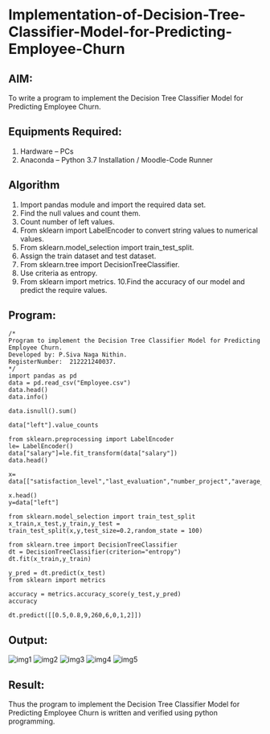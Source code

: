 # Implementation-of-Decision-Tree-Classifier-Model-for-Predicting-Employee-Churn

## AIM:
To write a program to implement the Decision Tree Classifier Model for Predicting Employee Churn.

## Equipments Required:
1. Hardware – PCs
2. Anaconda – Python 3.7 Installation / Moodle-Code Runner

## Algorithm
1. Import pandas module and import the required data set.
2. Find the null values and count them.
3. Count number of left values.
4. From sklearn import LabelEncoder to convert string values to numerical values.
5. From sklearn.model_selection import train_test_split.
6. Assign the train dataset and test dataset.
7. From sklearn.tree import DecisionTreeClassifier.
8. Use criteria as entropy.
9. From sklearn import metrics.
10.Find the accuracy of our model and predict the require values.

## Program:
```
/*
Program to implement the Decision Tree Classifier Model for Predicting Employee Churn.
Developed by: P.Siva Naga Nithin.
RegisterNumber:  212221240037.
*/
import pandas as pd
data = pd.read_csv("Employee.csv")
data.head()
data.info()

data.isnull().sum()

data["left"].value_counts

from sklearn.preprocessing import LabelEncoder
le= LabelEncoder()
data["salary"]=le.fit_transform(data["salary"])
data.head()

x= data[["satisfaction_level","last_evaluation","number_project","average_montly_hours","time_spend_company","Work_accident","promotion_last_5years","salary"]]

x.head()
y=data["left"]

from sklearn.model_selection import train_test_split
x_train,x_test,y_train,y_test = train_test_split(x,y,test_size=0.2,random_state = 100)

from sklearn.tree import DecisionTreeClassifier
dt = DecisionTreeClassifier(criterion="entropy")
dt.fit(x_train,y_train)

y_pred = dt.predict(x_test)
from sklearn import metrics

accuracy = metrics.accuracy_score(y_test,y_pred)
accuracy

dt.predict([[0.5,0.8,9,260,6,0,1,2]])
```

## Output:
![img1](https://user-images.githubusercontent.com/94154780/169459865-adff8626-71b6-4644-9c45-8fcba09a33e3.png)
![img2](https://user-images.githubusercontent.com/94154780/169459885-5fa4eb18-35b2-4f57-9550-23e1c0f6aedd.png)
![img3](https://user-images.githubusercontent.com/94154780/169459902-11dc3a3b-f13c-4ac9-9331-ed6d62debf8b.png)
![img4](https://user-images.githubusercontent.com/94154780/169459917-8a394aeb-7043-4d55-ab10-e4e8728c40de.png)
![img5](https://user-images.githubusercontent.com/94154780/169459925-8636068a-775c-4bd1-922f-d2a26942231d.png)


## Result:
Thus the program to implement the  Decision Tree Classifier Model for Predicting Employee Churn is written and verified using python programming.
